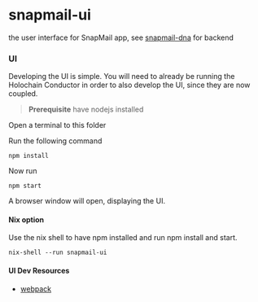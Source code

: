 # snapmail-ui
the user interface for SnapMail app, see [snapmail-dna](https://github.com/ddd-mtl/snapmail-dna) for backend

### UI

Developing the UI is simple. You will need to already be running the Holochain Conductor in
order to also develop the UI, since they are now coupled.

> **Prerequisite** have nodejs installed

Open a terminal to this folder

Run the following command
```
npm install
```

Now run
```
npm start
```

A browser window will open, displaying the UI.

#### Nix option

Use the nix shell to have npm installed and run npm install and start.

```shell
nix-shell --run snapmail-ui
```

####  UI Dev Resources

- [webpack](https://webpack.js.org/guides/getting-started/)
